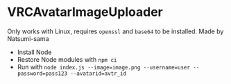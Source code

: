 # VRCAvatarImageUploader

Only works with Linux, requires `openssl` and `base64` to be installed.
Made by Natsumi-sama

* Install Node
* Restore Node modules with `npm ci`
* Run with `node index.js --image=image.png --username=user --password=pass123 --avatarid=avtr_id`
